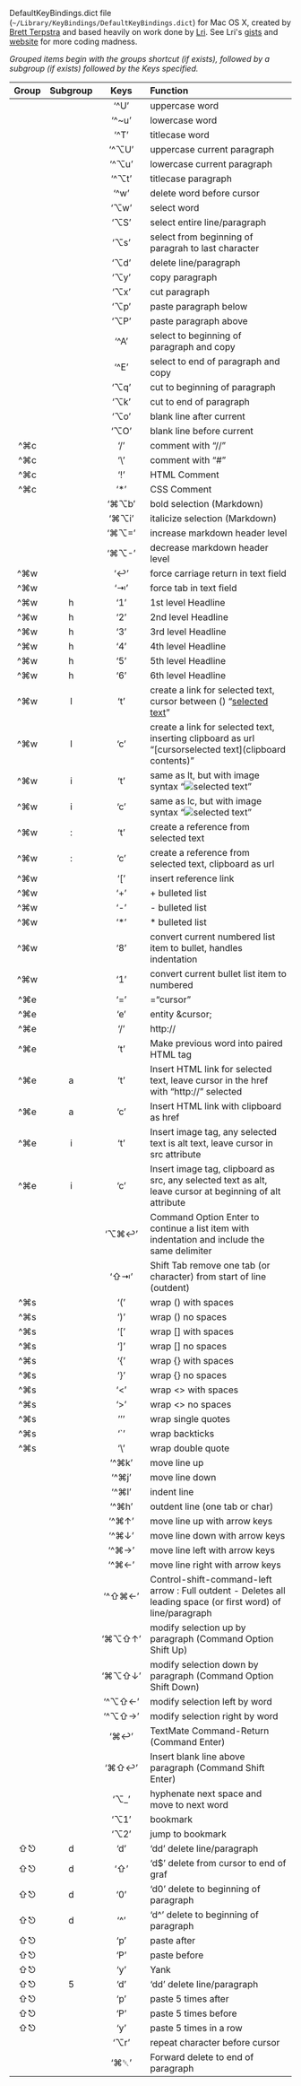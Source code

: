 DefaultKeyBindings.dict file (`~/Library/KeyBindings/DefaultKeyBindings.dict`) for Mac OS X, created by [Brett Terpstra][] and based heavily on work done by [Lri][lrikeys]. See Lri's [gists][lrigists] and [website][lriweb] for more coding madness.

[lrikeys]: http://www.cs.helsinki.fi/u/lranta/keybindings/
[lriweb]: http://www.cs.helsinki.fi/u/lranta/
[lrigists]: https://gist.github.com/Lri
[brett terpstra]: http://brettterpstra.com

*Grouped items begin with the groups shortcut (if exists), followed by a subgroup (if exists) followed by the Keys specified.*


<table>
<colgroup>
<col style="text-align:center;"/>
<col style="text-align:center;"/>
<col style="text-align:center;"/>
<col style="text-align:left;"/>
</colgroup>

<thead>
<tr>
	<th style="text-align:center;">Group</th>
	<th style="text-align:center;">Subgroup</th>
	<th style="text-align:center;">Keys</th>
	<th style="text-align:left;">Function</th>
</tr>
</thead>

<tbody>
<tr>
	<td style="text-align:center;"></td>
	<td style="text-align:center;"></td>
	<td style="text-align:center;">&#8216;^U&#8217;</td>
	<td style="text-align:left;">uppercase word</td>
</tr>
<tr>
	<td style="text-align:center;"></td>
	<td style="text-align:center;"></td>
	<td style="text-align:center;">&#8216;^~u&#8217;</td>
	<td style="text-align:left;">lowercase word</td>
</tr>
<tr>
	<td style="text-align:center;"></td>
	<td style="text-align:center;"></td>
	<td style="text-align:center;">&#8216;^T&#8217;</td>
	<td style="text-align:left;">titlecase word</td>
</tr>
<tr>
	<td style="text-align:center;"></td>
	<td style="text-align:center;"></td>
	<td style="text-align:center;">&#8216;^⌥U&#8217;</td>
	<td style="text-align:left;">uppercase current paragraph</td>
</tr>
<tr>
	<td style="text-align:center;"></td>
	<td style="text-align:center;"></td>
	<td style="text-align:center;">&#8216;^⌥u&#8217;</td>
	<td style="text-align:left;">lowercase current paragraph</td>
</tr>
<tr>
	<td style="text-align:center;"></td>
	<td style="text-align:center;"></td>
	<td style="text-align:center;">&#8216;^⌥t&#8217;</td>
	<td style="text-align:left;">titlecase paragraph</td>
</tr>
<tr>
	<td style="text-align:center;"></td>
	<td style="text-align:center;"></td>
	<td style="text-align:center;">&#8216;^w&#8217;</td>
	<td style="text-align:left;">delete word before cursor</td>
</tr>
<tr>
	<td style="text-align:center;"></td>
	<td style="text-align:center;"></td>
	<td style="text-align:center;">&#8216;⌥w&#8217;</td>
	<td style="text-align:left;">select word</td>
</tr>
<tr>
	<td style="text-align:center;"></td>
	<td style="text-align:center;"></td>
	<td style="text-align:center;">&#8216;⌥S&#8217;</td>
	<td style="text-align:left;">select entire line/paragraph</td>
</tr>
<tr>
	<td style="text-align:center;"></td>
	<td style="text-align:center;"></td>
	<td style="text-align:center;">&#8216;⌥s&#8217;</td>
	<td style="text-align:left;">select from beginning of paragrah to last character</td>
</tr>
<tr>
	<td style="text-align:center;"></td>
	<td style="text-align:center;"></td>
	<td style="text-align:center;">&#8216;⌥d&#8217;</td>
	<td style="text-align:left;">delete line/paragraph</td>
</tr>
<tr>
	<td style="text-align:center;"></td>
	<td style="text-align:center;"></td>
	<td style="text-align:center;">&#8216;⌥y&#8217;</td>
	<td style="text-align:left;">copy paragraph</td>
</tr>
<tr>
	<td style="text-align:center;"></td>
	<td style="text-align:center;"></td>
	<td style="text-align:center;">&#8216;⌥x&#8217;</td>
	<td style="text-align:left;">cut paragraph</td>
</tr>
<tr>
	<td style="text-align:center;"></td>
	<td style="text-align:center;"></td>
	<td style="text-align:center;">&#8216;⌥p&#8217;</td>
	<td style="text-align:left;">paste paragraph below</td>
</tr>
<tr>
	<td style="text-align:center;"></td>
	<td style="text-align:center;"></td>
	<td style="text-align:center;">&#8216;⌥P&#8217;</td>
	<td style="text-align:left;">paste paragraph above</td>
</tr>
<tr>
	<td style="text-align:center;"></td>
	<td style="text-align:center;"></td>
	<td style="text-align:center;">&#8216;^A&#8217;</td>
	<td style="text-align:left;">select to beginning of paragraph and copy</td>
</tr>
<tr>
	<td style="text-align:center;"></td>
	<td style="text-align:center;"></td>
	<td style="text-align:center;">&#8216;^E&#8217;</td>
	<td style="text-align:left;">select to end of paragraph and copy</td>
</tr>
<tr>
	<td style="text-align:center;"></td>
	<td style="text-align:center;"></td>
	<td style="text-align:center;">&#8216;⌥q&#8217;</td>
	<td style="text-align:left;">cut to beginning of paragraph</td>
</tr>
<tr>
	<td style="text-align:center;"></td>
	<td style="text-align:center;"></td>
	<td style="text-align:center;">&#8216;⌥k&#8217;</td>
	<td style="text-align:left;">cut to end of paragraph</td>
</tr>
<tr>
	<td style="text-align:center;"></td>
	<td style="text-align:center;"></td>
	<td style="text-align:center;">&#8216;⌥o&#8217;</td>
	<td style="text-align:left;">blank line after current</td>
</tr>
<tr>
	<td style="text-align:center;"></td>
	<td style="text-align:center;"></td>
	<td style="text-align:center;">&#8216;⌥O&#8217;</td>
	<td style="text-align:left;">blank line before current</td>
</tr>
<tr>
	<td style="text-align:center;">^⌘c</td>
	<td style="text-align:center;"></td>
	<td style="text-align:center;">&#8216;/&#8217;</td>
	<td style="text-align:left;">comment with &#8220;//&#8221;</td>
</tr>
<tr>
	<td style="text-align:center;">^⌘c</td>
	<td style="text-align:center;"></td>
	<td style="text-align:center;">&#8216;\&#8217;</td>
	<td style="text-align:left;">comment with &#8220;#&#8221;</td>
</tr>
<tr>
	<td style="text-align:center;">^⌘c</td>
	<td style="text-align:center;"></td>
	<td style="text-align:center;">&#8216;!&#8217;</td>
	<td style="text-align:left;">HTML Comment</td>
</tr>
<tr>
	<td style="text-align:center;">^⌘c</td>
	<td style="text-align:center;"></td>
	<td style="text-align:center;">&#8216;*&#8217;</td>
	<td style="text-align:left;">CSS Comment</td>
</tr>
<tr>
	<td style="text-align:center;"></td>
	<td style="text-align:center;"></td>
	<td style="text-align:center;">&#8216;⌘⌥b&#8217;</td>
	<td style="text-align:left;">bold selection (Markdown)</td>
</tr>
<tr>
	<td style="text-align:center;"></td>
	<td style="text-align:center;"></td>
	<td style="text-align:center;">&#8216;⌘⌥i&#8217;</td>
	<td style="text-align:left;">italicize selection (Markdown)</td>
</tr>
<tr>
	<td style="text-align:center;"></td>
	<td style="text-align:center;"></td>
	<td style="text-align:center;">&#8216;⌘⌥=&#8217;</td>
	<td style="text-align:left;">increase markdown header level</td>
</tr>
<tr>
	<td style="text-align:center;"></td>
	<td style="text-align:center;"></td>
	<td style="text-align:center;">&#8216;⌘⌥-&#8217;</td>
	<td style="text-align:left;">decrease markdown header level</td>
</tr>
<tr>
	<td style="text-align:center;">^⌘w</td>
	<td style="text-align:center;"></td>
	<td style="text-align:center;">&#8216;↩&#8217;</td>
	<td style="text-align:left;">force carriage return in text field</td>
</tr>
<tr>
	<td style="text-align:center;">^⌘w</td>
	<td style="text-align:center;"></td>
	<td style="text-align:center;">&#8216;⇥&#8217;</td>
	<td style="text-align:left;">force tab in text field</td>
</tr>
<tr>
	<td style="text-align:center;">^⌘w</td>
	<td style="text-align:center;">h</td>
	<td style="text-align:center;">&#8216;1&#8217;</td>
	<td style="text-align:left;">1st level Headline</td>
</tr>
<tr>
	<td style="text-align:center;">^⌘w</td>
	<td style="text-align:center;">h</td>
	<td style="text-align:center;">&#8216;2&#8217;</td>
	<td style="text-align:left;">2nd level Headline</td>
</tr>
<tr>
	<td style="text-align:center;">^⌘w</td>
	<td style="text-align:center;">h</td>
	<td style="text-align:center;">&#8216;3&#8217;</td>
	<td style="text-align:left;">3rd level Headline</td>
</tr>
<tr>
	<td style="text-align:center;">^⌘w</td>
	<td style="text-align:center;">h</td>
	<td style="text-align:center;">&#8216;4&#8217;</td>
	<td style="text-align:left;">4th level Headline</td>
</tr>
<tr>
	<td style="text-align:center;">^⌘w</td>
	<td style="text-align:center;">h</td>
	<td style="text-align:center;">&#8216;5&#8217;</td>
	<td style="text-align:left;">5th level Headline</td>
</tr>
<tr>
	<td style="text-align:center;">^⌘w</td>
	<td style="text-align:center;">h</td>
	<td style="text-align:center;">&#8216;6&#8217;</td>
	<td style="text-align:left;">6th level Headline</td>
</tr>
<tr>
	<td style="text-align:center;">^⌘w</td>
	<td style="text-align:center;">l</td>
	<td style="text-align:center;">&#8216;t&#8217;</td>
	<td style="text-align:left;">create a link for selected text, cursor between () &#8220;<a href="">selected text</a>&#8221;</td>
</tr>
<tr>
	<td style="text-align:center;">^⌘w</td>
	<td style="text-align:center;">l</td>
	<td style="text-align:center;">&#8216;c&#8217;</td>
	<td style="text-align:left;">create a link for selected text, inserting clipboard as url &#8220;[cursorselected text](clipboard contents)&#8221;</td>
</tr>
<tr>
	<td style="text-align:center;">^⌘w</td>
	<td style="text-align:center;">i</td>
	<td style="text-align:center;">&#8216;t&#8217;</td>
	<td style="text-align:left;">same as lt, but with image syntax &#8220;<img src="cursor" alt="selected text" />&#8221;</td>
</tr>
<tr>
	<td style="text-align:center;">^⌘w</td>
	<td style="text-align:center;">i</td>
	<td style="text-align:center;">&#8216;c&#8217;</td>
	<td style="text-align:left;">same as lc, but with image syntax &#8220;<img src="cursor" alt="selected text" />&#8221;</td>
</tr>
<tr>
	<td style="text-align:center;">^⌘w</td>
	<td style="text-align:center;">:</td>
	<td style="text-align:center;">&#8216;t&#8217;</td>
	<td style="text-align:left;">create a reference from selected text</td>
</tr>
<tr>
	<td style="text-align:center;">^⌘w</td>
	<td style="text-align:center;">:</td>
	<td style="text-align:center;">&#8216;c&#8217;</td>
	<td style="text-align:left;">create a reference from selected text, clipboard as url</td>
</tr>
<tr>
	<td style="text-align:center;">^⌘w</td>
	<td style="text-align:center;"></td>
	<td style="text-align:center;">&#8216;[&#8217;</td>
	<td style="text-align:left;">insert reference link</td>
</tr>
<tr>
	<td style="text-align:center;">^⌘w</td>
	<td style="text-align:center;"></td>
	<td style="text-align:center;">&#8216;+&#8217;</td>
	<td style="text-align:left;">+ bulleted list</td>
</tr>
<tr>
	<td style="text-align:center;">^⌘w</td>
	<td style="text-align:center;"></td>
	<td style="text-align:center;">&#8216;-&#8217;</td>
	<td style="text-align:left;">- bulleted list</td>
</tr>
<tr>
	<td style="text-align:center;">^⌘w</td>
	<td style="text-align:center;"></td>
	<td style="text-align:center;">&#8216;*&#8217;</td>
	<td style="text-align:left;">* bulleted list</td>
</tr>
<tr>
	<td style="text-align:center;">^⌘w</td>
	<td style="text-align:center;"></td>
	<td style="text-align:center;">&#8216;8&#8217;</td>
	<td style="text-align:left;">convert current numbered list item to bullet, handles indentation</td>
</tr>
<tr>
	<td style="text-align:center;">^⌘w</td>
	<td style="text-align:center;"></td>
	<td style="text-align:center;">&#8216;1&#8217;</td>
	<td style="text-align:left;">convert current bullet list item to numbered</td>
</tr>
<tr>
	<td style="text-align:center;">^⌘e</td>
	<td style="text-align:center;"></td>
	<td style="text-align:center;">&#8216;=&#8217;</td>
	<td style="text-align:left;">=&#8220;cursor&#8221;</td>
</tr>
<tr>
	<td style="text-align:center;">^⌘e</td>
	<td style="text-align:center;"></td>
	<td style="text-align:center;">&#8216;e&#8217;</td>
	<td style="text-align:left;">entity &cursor;</td>
</tr>
<tr>
	<td style="text-align:center;">^⌘e</td>
	<td style="text-align:center;"></td>
	<td style="text-align:center;">&#8216;/&#8217;</td>
	<td style="text-align:left;">http://</td>
</tr>
<tr>
	<td style="text-align:center;">^⌘e</td>
	<td style="text-align:center;"></td>
	<td style="text-align:center;">&#8216;t&#8217;</td>
	<td style="text-align:left;">Make previous word into paired HTML tag</td>
</tr>
<tr>
	<td style="text-align:center;">^⌘e</td>
	<td style="text-align:center;">a</td>
	<td style="text-align:center;">&#8216;t&#8217;</td>
	<td style="text-align:left;">Insert HTML link for selected text, leave cursor in the href with &#8220;http://&#8221; selected</td>
</tr>
<tr>
	<td style="text-align:center;">^⌘e</td>
	<td style="text-align:center;">a</td>
	<td style="text-align:center;">&#8216;c&#8217;</td>
	<td style="text-align:left;">Insert HTML link with clipboard as href</td>
</tr>
<tr>
	<td style="text-align:center;">^⌘e</td>
	<td style="text-align:center;">i</td>
	<td style="text-align:center;">&#8216;t&#8217;</td>
	<td style="text-align:left;">Insert image tag, any selected text is alt text, leave cursor in src attribute</td>
</tr>
<tr>
	<td style="text-align:center;">^⌘e</td>
	<td style="text-align:center;">i</td>
	<td style="text-align:center;">&#8216;c&#8217;</td>
	<td style="text-align:left;">Insert image tag, clipboard as src, any selected text as alt, leave cursor at beginning of alt attribute</td>
</tr>
<tr>
	<td style="text-align:center;"></td>
	<td style="text-align:center;"></td>
	<td style="text-align:center;">&#8216;⌥⌘↩&#8217;</td>
	<td style="text-align:left;">Command Option Enter to continue a list item with indentation and include the same delimiter</td>
</tr>
<tr>
	<td style="text-align:center;"></td>
	<td style="text-align:center;"></td>
	<td style="text-align:center;">&#8216;⇧⇥&#8217;</td>
	<td style="text-align:left;">Shift Tab remove one tab (or character) from start of line (outdent)</td>
</tr>
<tr>
	<td style="text-align:center;">^⌘s</td>
	<td style="text-align:center;"></td>
	<td style="text-align:center;">&#8216;(&#8217;</td>
	<td style="text-align:left;">wrap () with spaces</td>
</tr>
<tr>
	<td style="text-align:center;">^⌘s</td>
	<td style="text-align:center;"></td>
	<td style="text-align:center;">&#8216;)&#8217;</td>
	<td style="text-align:left;">wrap () no spaces</td>
</tr>
<tr>
	<td style="text-align:center;">^⌘s</td>
	<td style="text-align:center;"></td>
	<td style="text-align:center;">&#8216;[&#8217;</td>
	<td style="text-align:left;">wrap [] with spaces</td>
</tr>
<tr>
	<td style="text-align:center;">^⌘s</td>
	<td style="text-align:center;"></td>
	<td style="text-align:center;">&#8216;]&#8217;</td>
	<td style="text-align:left;">wrap [] no spaces</td>
</tr>
<tr>
	<td style="text-align:center;">^⌘s</td>
	<td style="text-align:center;"></td>
	<td style="text-align:center;">&#8216;{&#8217;</td>
	<td style="text-align:left;">wrap {} with spaces</td>
</tr>
<tr>
	<td style="text-align:center;">^⌘s</td>
	<td style="text-align:center;"></td>
	<td style="text-align:center;">&#8216;}&#8217;</td>
	<td style="text-align:left;">wrap {} no spaces</td>
</tr>
<tr>
	<td style="text-align:center;">^⌘s</td>
	<td style="text-align:center;"></td>
	<td style="text-align:center;">&#8216;&lt;&#8217;</td>
	<td style="text-align:left;">wrap &lt;&gt; with spaces</td>
</tr>
<tr>
	<td style="text-align:center;">^⌘s</td>
	<td style="text-align:center;"></td>
	<td style="text-align:center;">&#8216;&gt;&#8217;</td>
	<td style="text-align:left;">wrap &lt;&gt; no spaces</td>
</tr>
<tr>
	<td style="text-align:center;">^⌘s</td>
	<td style="text-align:center;"></td>
	<td style="text-align:center;">&#8217;&#8217;&#8217;</td>
	<td style="text-align:left;">wrap single quotes</td>
</tr>
<tr>
	<td style="text-align:center;">^⌘s</td>
	<td style="text-align:center;"></td>
	<td style="text-align:center;">&#8216;`&#8217;</td>
	<td style="text-align:left;">wrap backticks</td>
</tr>
<tr>
	<td style="text-align:center;">^⌘s</td>
	<td style="text-align:center;"></td>
	<td style="text-align:center;">&#8216;\&#8217;</td>
	<td style="text-align:left;">wrap double quote</td>
</tr>
<tr>
	<td style="text-align:center;"></td>
	<td style="text-align:center;"></td>
	<td style="text-align:center;">&#8216;^⌘k&#8217;</td>
	<td style="text-align:left;">move line up</td>
</tr>
<tr>
	<td style="text-align:center;"></td>
	<td style="text-align:center;"></td>
	<td style="text-align:center;">&#8216;^⌘j&#8217;</td>
	<td style="text-align:left;">move line down</td>
</tr>
<tr>
	<td style="text-align:center;"></td>
	<td style="text-align:center;"></td>
	<td style="text-align:center;">&#8216;^⌘l&#8217;</td>
	<td style="text-align:left;">indent line</td>
</tr>
<tr>
	<td style="text-align:center;"></td>
	<td style="text-align:center;"></td>
	<td style="text-align:center;">&#8216;^⌘h&#8217;</td>
	<td style="text-align:left;">outdent line (one tab or char)</td>
</tr>
<tr>
	<td style="text-align:center;"></td>
	<td style="text-align:center;"></td>
	<td style="text-align:center;">&#8216;^⌘↑&#8217;</td>
	<td style="text-align:left;">move line up with arrow keys</td>
</tr>
<tr>
	<td style="text-align:center;"></td>
	<td style="text-align:center;"></td>
	<td style="text-align:center;">&#8216;^⌘↓&#8217;</td>
	<td style="text-align:left;">move line down with arrow keys</td>
</tr>
<tr>
	<td style="text-align:center;"></td>
	<td style="text-align:center;"></td>
	<td style="text-align:center;">&#8216;^⌘→&#8217;</td>
	<td style="text-align:left;">move line left with arrow keys</td>
</tr>
<tr>
	<td style="text-align:center;"></td>
	<td style="text-align:center;"></td>
	<td style="text-align:center;">&#8216;^⌘←&#8217;</td>
	<td style="text-align:left;">move line right with arrow keys</td>
</tr>
<tr>
	<td style="text-align:center;"></td>
	<td style="text-align:center;"></td>
	<td style="text-align:center;">&#8216;^⇧⌘←&#8217;</td>
	<td style="text-align:left;">Control-shift-command-left arrow : Full outdent - Deletes all leading space (or first word) of line/paragraph</td>
</tr>
<tr>
	<td style="text-align:center;"></td>
	<td style="text-align:center;"></td>
	<td style="text-align:center;">&#8216;⌘⌥⇧↑&#8217;</td>
	<td style="text-align:left;">modify selection up by paragraph (Command Option Shift Up)</td>
</tr>
<tr>
	<td style="text-align:center;"></td>
	<td style="text-align:center;"></td>
	<td style="text-align:center;">&#8216;⌘⌥⇧↓&#8217;</td>
	<td style="text-align:left;">modify selection down by paragraph (Command Option Shift Down)</td>
</tr>
<tr>
	<td style="text-align:center;"></td>
	<td style="text-align:center;"></td>
	<td style="text-align:center;">&#8216;^⌥⇧←&#8217;</td>
	<td style="text-align:left;">modify selection left by word</td>
</tr>
<tr>
	<td style="text-align:center;"></td>
	<td style="text-align:center;"></td>
	<td style="text-align:center;">&#8216;^⌥⇧→&#8217;</td>
	<td style="text-align:left;">modify selection right by word</td>
</tr>
<tr>
	<td style="text-align:center;"></td>
	<td style="text-align:center;"></td>
	<td style="text-align:center;">&#8216;⌘↩&#8217;</td>
	<td style="text-align:left;">TextMate Command-Return (Command Enter)</td>
</tr>
<tr>
	<td style="text-align:center;"></td>
	<td style="text-align:center;"></td>
	<td style="text-align:center;">&#8216;⌘⇧↩&#8217;</td>
	<td style="text-align:left;">Insert blank line above paragraph (Command Shift Enter)</td>
</tr>
<tr>
	<td style="text-align:center;"></td>
	<td style="text-align:center;"></td>
	<td style="text-align:center;">&#8216;⌥_&#8217;</td>
	<td style="text-align:left;">hyphenate next space and move to next word</td>
</tr>
<tr>
	<td style="text-align:center;"></td>
	<td style="text-align:center;"></td>
	<td style="text-align:center;">&#8216;⌥1&#8217;</td>
	<td style="text-align:left;">bookmark</td>
</tr>
<tr>
	<td style="text-align:center;"></td>
	<td style="text-align:center;"></td>
	<td style="text-align:center;">&#8216;⌥2&#8217;</td>
	<td style="text-align:left;">jump to bookmark</td>
</tr>
<tr>
	<td style="text-align:center;">⇧⎋</td>
	<td style="text-align:center;">d</td>
	<td style="text-align:center;">&#8216;d&#8217;</td>
	<td style="text-align:left;">&#8216;dd&#8217; delete line/paragraph</td>
</tr>
<tr>
	<td style="text-align:center;">⇧⎋</td>
	<td style="text-align:center;">d</td>
	<td style="text-align:center;">&#8216;⇧&#8217;</td>
	<td style="text-align:left;">&#8216;d$&#8217; delete from cursor to end of graf</td>
</tr>
<tr>
	<td style="text-align:center;">⇧⎋</td>
	<td style="text-align:center;">d</td>
	<td style="text-align:center;">&#8216;0&#8217;</td>
	<td style="text-align:left;">&#8216;d0&#8217; delete to beginning of paragraph</td>
</tr>
<tr>
	<td style="text-align:center;">⇧⎋</td>
	<td style="text-align:center;">d</td>
	<td style="text-align:center;">&#8216;^&#8217;</td>
	<td style="text-align:left;">&#8216;d^&#8217; delete to beginning of paragraph</td>
</tr>
<tr>
	<td style="text-align:center;">⇧⎋</td>
	<td style="text-align:center;"></td>
	<td style="text-align:center;">&#8216;p&#8217;</td>
	<td style="text-align:left;">paste after</td>
</tr>
<tr>
	<td style="text-align:center;">⇧⎋</td>
	<td style="text-align:center;"></td>
	<td style="text-align:center;">&#8216;P&#8217;</td>
	<td style="text-align:left;">paste before</td>
</tr>
<tr>
	<td style="text-align:center;">⇧⎋</td>
	<td style="text-align:center;"></td>
	<td style="text-align:center;">&#8216;y&#8217;</td>
	<td style="text-align:left;">Yank</td>
</tr>
<tr>
	<td style="text-align:center;">⇧⎋</td>
	<td style="text-align:center;">5</td>
	<td style="text-align:center;">&#8216;d&#8217;</td>
	<td style="text-align:left;">&#8216;dd&#8217; delete line/paragraph</td>
</tr>
<tr>
	<td style="text-align:center;">⇧⎋</td>
	<td style="text-align:center;"></td>
	<td style="text-align:center;">&#8216;p&#8217;</td>
	<td style="text-align:left;">paste 5 times after</td>
</tr>
<tr>
	<td style="text-align:center;">⇧⎋</td>
	<td style="text-align:center;"></td>
	<td style="text-align:center;">&#8216;P&#8217;</td>
	<td style="text-align:left;">paste 5 times before</td>
</tr>
<tr>
	<td style="text-align:center;">⇧⎋</td>
	<td style="text-align:center;"></td>
	<td style="text-align:center;">&#8216;y&#8217;</td>
	<td style="text-align:left;">paste 5 times in a row</td>
</tr>
<tr>
	<td style="text-align:center;"></td>
	<td style="text-align:center;"></td>
	<td style="text-align:center;">&#8216;⌥r&#8217;</td>
	<td style="text-align:left;">repeat character before cursor</td>
</tr>
<tr>
	<td style="text-align:center;"></td>
	<td style="text-align:center;"></td>
	<td style="text-align:center;">&#8216;⌘␡&#8217;</td>
	<td style="text-align:left;">Forward delete to end of paragraph</td>
</tr>
</tbody>
</table>

